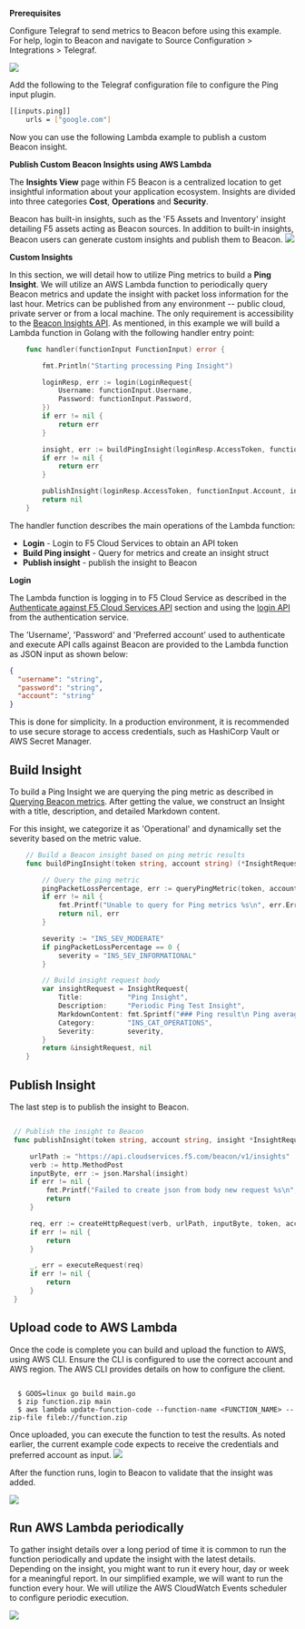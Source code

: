 **Prerequisites**

Configure Telegraf to send metrics to Beacon before using this example. For help, login to Beacon and navigate to Source Configuration > Integrations > Telegraf.

![](images/F5CS_Beacon.Service-PrerequisitePing.png)

Add the following to the Telegraf configuration file to configure the Ping input plugin.

```bash
[[inputs.ping]]
    urls = ["google.com"]
```

Now you can use the following Lambda example to publish a custom Beacon insight.

**Publish Custom Beacon Insights using AWS Lambda**

The **Insights View** page within F5 Beacon is a centralized location to get insightful information about your application ecosystem.
Insights are divided into three categories **Cost**, **Operations** and **Security**.

Beacon has built-in insights, such as the 'F5 Assets and Inventory' insight detailing F5 assets acting as Beacon sources. In addition to built-in insights, Beacon users can generate custom insights and publish them to Beacon.
![](images/F5CS_Beacon.Service-Insights.png)

**Custom Insights**

In this section, we will detail how to utilize Ping metrics to build a **Ping Insight**.
We will utilize an AWS Lambda function to periodically query Beacon metrics and update the insight with packet loss information for the last hour. Metrics can be published from any environment -- public cloud, private server or from a local machine.
The only requirement is accessibility to the [Beacon Insights API](https://portal.cloudservices.f5.com/docs#tag/Beacon-Insights).
As mentioned, in this example we will build a Lambda function in Golang with the following handler entry point:

```go
    func handler(functionInput FunctionInput) error {

        fmt.Println("Starting processing Ping Insight")

        loginResp, err := login(LoginRequest{
            Username: functionInput.Username,
            Password: functionInput.Password,
        })
        if err != nil {
            return err
        }

        insight, err := buildPingInsight(loginResp.AccessToken, functionInput.Account)
        if err != nil {
            return err
        }

        publishInsight(loginResp.AccessToken, functionInput.Account, insight)
        return nil
    }
```

The handler function describes the main operations of the Lambda function:

- **Login** - Login to F5 Cloud Services to obtain an API token
- **Build Ping insight** - Query for metrics and create an insight struct
- **Publish insight** - publish the insight to Beacon

**Login**

The Lambda function is logging in to F5 Cloud Service as described in the [Authenticate against F5 Cloud Services API](https://f5cloudservices.zendesk.com/hc/en-us/articles/360055965333-Beacon-API) section and
using the [login API](https://portal.cloudservices.f5.com/docs#operation/AuthenticationService_Login) from the authentication service.

The 'Username', 'Password' and 'Preferred account' used to authenticate and execute API calls against Beacon are provided to the Lambda function as JSON input as shown below:

```json
{
  "username": "string",
  "password": "string",
  "account": "string"
}
```

This is done for simplicity. In a production environment, it is recommended to use secure storage to access credentials, such as HashiCorp Vault or AWS Secret Manager.

## Build Insight

To build a Ping Insight we are querying the ping metric as described in [Querying Beacon metrics](https://f5cloudservices.zendesk.com/hc/en-us/articles/360054165114-Insights). After getting the value,
we construct an Insight with a title, description, and detailed Markdown content.

For this insight, we categorize it as 'Operational' and dynamically set the severity based on the metric value.

```go
    // Build a Beacon insight based on ping metric results
    func buildPingInsight(token string, account string) (*InsightRequest, error) {

        // Query the ping metric
        pingPacketLossPercentage, err := queryPingMetric(token, account)
        if err != nil {
            fmt.Printf("Unable to query for Ping metrics %s\n", err.Error())
            return nil, err
        }

        severity := "INS_SEV_MODERATE"
        if pingPacketLossPercentage == 0 {
            severity = "INS_SEV_INFORMATIONAL"
        }

        // Build insight request body
        var insightRequest = InsightRequest{
            Title:           "Ping Insight",
            Description:     "Periodic Ping Test Insight",
            MarkdownContent: fmt.Sprintf("### Ping result\n Ping average lost packet %.2f", pingPacketLossPercentage),
            Category:        "INS_CAT_OPERATIONS",
            Severity:        severity,
        }
        return &insightRequest, nil
    }
```

## Publish Insight

The last step is to publish the insight to Beacon.

```go

 // Publish the insight to Beacon
 func publishInsight(token string, account string, insight *InsightRequest) {

     urlPath := "https://api.cloudservices.f5.com/beacon/v1/insights"
     verb := http.MethodPost
     inputByte, err := json.Marshal(insight)
     if err != nil {
         fmt.Printf("Failed to create json from body new request %s\n", err.Error())
         return
     }

     req, err := createHttpRequest(verb, urlPath, inputByte, token, account)
     if err != nil {
         return
     }

     _, err = executeRequest(req)
     if err != nil {
         return
     }
 }
```

## Upload code to AWS Lambda

Once the code is complete you can build and upload the function to AWS, using AWS CLI.
Ensure the CLI is configured to use the correct account and AWS region. The AWS CLI provides details on how to configure the client.

```shell script

  $ GOOS=linux go build main.go
  $ zip function.zip main
  $ aws lambda update-function-code --function-name <FUNCTION_NAME> --zip-file fileb://function.zip
```

Once uploaded, you can execute the function to test the results.
As noted earlier, the current example code expects to receive the credentials and preferred account as input.
![](images/F5CS_Beacon.Service_Lambda_Example.png)

After the function runs, login to Beacon to validate that the insight was added.

![](images/F5CS_Beacon.Service-Ping_Result.png)

## Run AWS Lambda periodically

To gather insight details over a long period of time it is common to run the function periodically and update the insight with the latest details.
Depending on the insight, you might want to run it every hour, day or week for a meaningful report. In our simplified example, we will
want to run the function every hour. We will utilize the AWS CloudWatch Events scheduler to configure periodic execution.

![](images/F5CS_Beacon.Service-aws-cw-rule.png)
